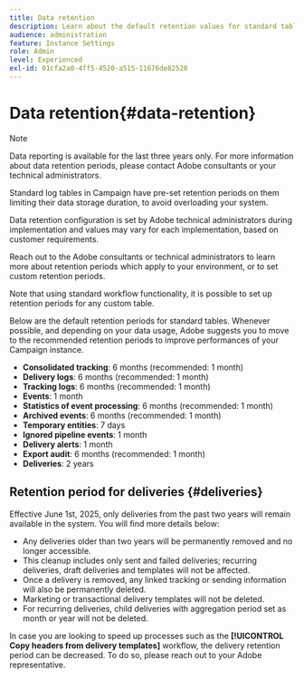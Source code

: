 ```yaml
---
title: Data retention
description: Learn about the default retention values for standard tables
audience: administration
feature: Instance Settings
role: Admin
level: Experienced
exl-id: 01cfa2a0-4ff5-4520-a515-11676de82528
---
```

# Data retention{#data-retention} 

>[!NOTE]
>
>Data reporting is available for the last three years only. For more information about data retention periods, please contact Adobe consultants or your technical administrators.

Standard log tables in Campaign have pre-set retention periods on them limiting their data storage duration, to avoid overloading your system.

Data retention configuration is set by Adobe technical administrators during implementation and values may vary for each implementation, based on customer requirements.

Reach out to the Adobe consultants or technical administrators to learn more about retention periods which apply to your environment, or to set custom retention periods.

Note that using standard workflow functionality, it is possible to set up retention periods for any custom table.

Below are the default retention periods for standard tables. Whenever possible, and depending on your data usage, Adobe suggests you to move to the recommended retention periods to improve performances of your Campaign instance.

* **Consolidated tracking**: 6 months (recommended: 1 month)
* **Delivery logs**: 6 months (recommended: 1 month)
* **Tracking logs**: 6 months (recommended: 1 month)
* **Events**: 1 month
* **Statistics of event processing**: 6 months (recommended: 1 month)
* **Archived events**: 6 months (recommended: 1 month)
* **Temporary entities**: 7 days
* **Ignored pipeline events**: 1 month
* **Delivery alerts**: 1 month
* **Export audit**: 6 months (recommended: 1 month)
* **Deliveries**: 2 years

## Retention period for deliveries {#deliveries}

<!-- By default, the retention period for deliveries is unlimited.-->

Effective June 1st, 2025, only deliveries from the past two years will remain available in the system. You will find more details below:

* Any deliveries older than two years will be permanently removed and no longer accessible.
* This cleanup includes only sent and failed deliveries; recurring deliveries, draft deliveries and templates will not be affected.
* Once a delivery is removed, any linked tracking or sending information will also be permanently deleted.
* Marketing or transactional delivery templates will not be deleted.
* For recurring deliveries, child deliveries with aggregation period set as month or year will not be deleted.

In case you are looking to speed up processes such as the **[!UICONTROL Copy headers from delivery templates]** workflow, the delivery retention period can be decreased. To do so, please reach out to your Adobe representative.

<!--

However, if there is a high volume of deliveries on your instance, you can update the **NmsCleanup_DeliveryPurgeDelay** option available from the **[!UICONTROL Administration]** > **[!UICONTROL Application settings]** menu.

Each time the **[!UICONTROL Database cleanup]** workflow is run, the deliveries meeting the conditions set for this option will be deleted.

-->

<!--

When updating the **NmsCleanup_DeliveryPurgeDelay** option, it is recommended to proceed gradually with multiple iterations. For example, you can start by setting the value to 300 days, then 180 days, then 120 days, and so on - making sure iterations are at least 2 days apart. Otherwise, the **[!UICONTROL Database cleanup]** workflow may take much longer because of a large number of deliveries to delete.

This action can help speeding up processes such as the **[!UICONTROL Copy headers from delivery templates]** workflow. Learn more on technical workflows in [this section](technical-workflows.md).

The default value for the **NmsCleanup_DeliveryPurgeDelay** option is `-1`. In this case, no delivery is deleted.

For example, if you set it to `180`, any non-template deliveries that have not been updated in the last 180 days will be deleted when the **[!UICONTROL Database cleanup]** workflow is run.

-->


